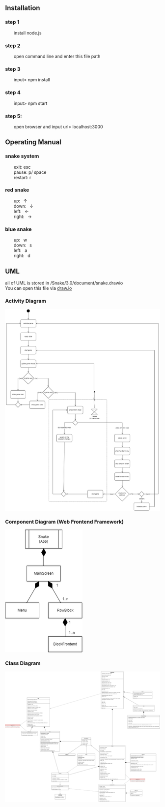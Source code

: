 ## Installation

### step 1
&emsp;&emsp;install node.js

### step 2
&emsp;&emsp;open command line and enter this file path

### step 3
&emsp;&emsp;input> npm install

### step 4
&emsp;&emsp;input> npm start

### step 5:
&emsp;&emsp;open browser and input url> localhost:3000
  
  
## Operating Manual

### snake system
&emsp;&emsp;exit: esc  
&emsp;&emsp;pause: p/ space  
&emsp;&emsp;restart: r  

### red snake
&emsp;&emsp;up: &ensp;↑  
&emsp;&emsp;down: &ensp;↓  
&emsp;&emsp;left: &ensp;←  
&emsp;&emsp;right: &ensp;→  

### blue snake
&emsp;&emsp;up: &ensp;w  
&emsp;&emsp;down: &ensp;s  
&emsp;&emsp;left: &ensp;a  
&emsp;&emsp;right: &ensp;d
  
  
## UML
all of UML is stored in /Snake/3.0/document/snake.drawio  
You can open this file via [draw.io](https://draw.io/)

### Activity Diagram
![image](https://github.com/SNinjo/Snake/blob/main/3.0/img/ActivityDiagram.png)  

### Component Diagram (Web Frontend Framework)
![image](https://github.com/SNinjo/Snake/blob/main/3.0/img/ComponentDiagram.png)  

### Class Diagram
![image](https://github.com/SNinjo/Snake/blob/main/3.0/img/ClassDiagram.png)  
